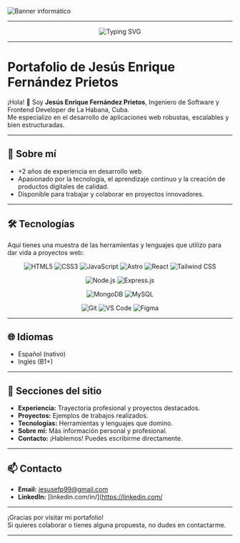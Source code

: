 ![Banner informático](https://images.unsplash.com/photo-1629904853716-928956961440?q=80&w=2070&auto=format&fit=crop)

---

<p align="center">
  <img src="https://readme-typing-svg.demolab.com/?font=Fira+Code&size=30&pause=1000&color=2e8b57&center=true&vCenter=true&lines=Hi,+mi+nombre+es+Jesus+Enrique+Fernández+Prieto" alt="Typing SVG" />
</p>

---

# Portafolio de Jesús Enrique Fernández Prietos

¡Hola! 👋 Soy **Jesús Enrique Fernández Prietos**, Ingeniero de Software y Frontend Developer de La Habana, Cuba.  
Me especializo en el desarrollo de aplicaciones web robustas, escalables y bien estructuradas.

---

## 🚀 Sobre mí

- +2 años de experiencia en desarrollo web.
- Apasionado por la tecnología, el aprendizaje continuo y la creación de productos digitales de calidad.
- Disponible para trabajar y colaborar en proyectos innovadores.

---

## 🛠️ Tecnologías

Aquí tienes una muestra de las herramientas y lenguajes que utilizo para dar vida a proyectos web:

<p align="center">
<img src="https://img.shields.io/badge/HTML5-E34F26?style=for-the-badge&logo=html5&logoColor=white" alt="HTML5"/>
<img src="https://img.shields.io/badge/CSS3-1572B6?style=for-the-badge&logo=css3&logoColor=white" alt="CSS3"/>
<img src="https://img.shields.io/badge/JavaScript-F7DF1E?style=for-the-badge&logo=javascript&logoColor=black" alt="JavaScript"/>
<img src="https://img.shields.io/badge/Astro-000000?style=for-the-badge&logo=astro&logoColor=white" alt="Astro"/>
<img src="https://img.shields.io/badge/React-61DAFB?style=for-the-badge&logo=react&logoColor=black" alt="React"/>
<img src="https://img.shields.io/badge/Tailwind_CSS-38B2AC?style=for-the-badge&logo=tailwind-css&logoColor=white" alt="Tailwind CSS"/>
</p>

<p align="center">
<img src="https://img.shields.io/badge/Node.js-339933?style=for-the-badge&logo=nodedotjs&logoColor=white" alt="Node.js"/>
<img src="https://img.shields.io/badge/Express.js-000000?style=for-the-badge&logo=express&logoColor=white" alt="Express.js"/>
</p>

<p align="center">
<img src="https://img.shields.io/badge/MongoDB-47A248?style=for-the-badge&logo=mongodb&logoColor=white" alt="MongoDB"/>
<img src="https://img.shields.io/badge/MySQL-4479A1?style=for-the-badge&logo=mysql&logoColor=white" alt="MySQL"/>
</p>

<p align="center">
<img src="https://img.shields.io/badge/Git-F05032?style=for-the-badge&logo=git&logoColor=white" alt="Git"/>
<img src="https://img.shields.io/badge/VSCode-007ACC?style=for-the-badge&logo=visualstudio%20code&logoColor=white" alt="VS Code"/>
<img src="https://img.shields.io/badge/Figma-F24E1E?style=for-the-badge&logo=figma&logoColor=white" alt="Figma"/>
</p>

---

## 🌐 Idiomas

- Español (nativo)
- Inglés (B1+)

---

## 📂 Secciones del sitio

- **Experiencia:** Trayectoria profesional y proyectos destacados.
- **Proyectos:** Ejemplos de trabajos realizados.
- **Tecnologías:** Herramientas y lenguajes que domino.
- **Sobre mí:** Más información personal y profesional.
- **Contacto:** ¡Hablemos! Puedes escribirme directamente.

---

## 📫 Contacto

- **Email:** [jesusefp99@gmail.com](mailto:jesusefp99@gmail.com)
- **LinkedIn:** [linkedin.com/in/](https://linkedin.com/

---

¡Gracias por visitar mi portafolio!  
Si quieres colaborar o tienes alguna propuesta, no dudes en contactarme.

---

